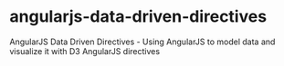angularjs-data-driven-directives
================================

AngularJS Data Driven Directives - Using AngularJS to model data and visualize it with D3 AngularJS directives
